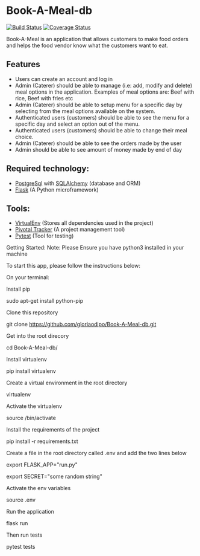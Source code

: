 # Book-A-Meal-db

[![Build Status](https://travis-ci.org/gloriaodipo/Book-A-Meal-db.svg?branch=develop)](https://travis-ci.org/gloriaodipo/Book-A-Meal-db) [![Coverage Status](https://coveralls.io/repos/github/gloriaodipo/Book-A-Meal-db/badge.svg?branch=develop)](https://coveralls.io/github/gloriaodipo/Book-A-Meal-db?branch=develop)

Book-A-Meal is an application that allows customers to make food orders and helps the food vendor know what the customers want to eat.
## Features
- Users can create an account and log in
- Admin (Caterer) should be able to manage (i.e: add, modify and delete) meal options in the application. Examples of meal options are: Beef with rice, Beef with fries etc
- Admin (Caterer) should be able to setup menu for a specific day by selecting from the meal options available on the system.
- Authenticated users (customers) should be able to see the menu for a specific day and select an option out of the menu.
- Authenticated users (customers) should be able to change their meal choice.
- Admin (Caterer) should be able to see the orders made by the user
- Admin should be able to see amount of money made by end of day

## Required technology:
- [PostgreSql](https://www.postgresql.org/) with [SQLAlchemy](https://www.sqlalchemy.org/) (database and ORM)
- [Flask](http://flask.pocoo.org/) (A Python microframework)

## Tools:
- [VirtualEnv](https://virtualenv.pypa.io/en/stable/) (Stores all dependencies used in the project)
- [Pivotal Tracker](www.pivotaltracker.com) (A project management tool)
- [Pytest](https://docs.pytest.org/en/latest/) (Tool for testing)

Getting Started:
Note: Please Ensure you have python3 installed in your machine

To start this app, please follow the instructions below:

On your terminal:

Install pip

sudo apt-get install python-pip

Clone this repository

git clone https://github.com/gloriaodipo/Book-A-Meal-db.git

Get into the root direcory

cd Book-A-Meal-db/

Install virtualenv

pip install virtualenv

Create a virtual environment in the root directory

virtualenv <name of virtualenv>

Activate the virtualenv

source <name of virtualenv>/bin/activate

Install the requirements of the project

pip install -r requirements.txt

Create a file in the root directory called .env and add the two lines below

export FLASK_APP="run.py"

export SECRET="some random string"

Activate the env variables

source .env

Run the application

flask run

Then run tests

pytest tests
